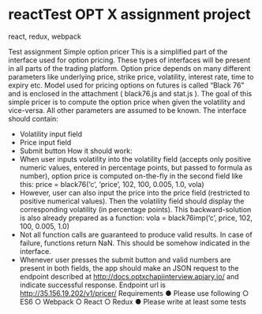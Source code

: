 # reactTest OPT X assignment project
react, redux, webpack


Test assignment
Simple option pricer
This is a simplified part of the interface used for option pricing. These types of interfaces will be
present in all parts of the trading platform.
Option price depends on many different parameters like underlying price, strike price, volatility,
interest rate, time to expiry etc. Model used for pricing options on futures is called “Black 76” and is
enclosed in the attachment ( black76.js and stat.js ).
The goal of this simple pricer is to compute the option price when given the volatility and vice-versa.
All other parameters are assumed to be known.
The interface should contain:
- Volatility input field
- Price input field
- Submit button
How it should work:
- When user inputs volatility into the volatility field (accepts only positive numeric values,
entered in percentage points, but passed to formula as number), option price is computed
on-the-fly in the second field like this:
price = black76(‘c’, ‘price’, 102, 100, 0.005, 1.0, vola)
- However, user can also input the price into the price field (restricted to positive numerical
values). Then the volatility field should display the corresponding volatility (in percentage
points). This backward-solution is also already prepared as a function:
vola = black76imp(‘c’, price, 102, 100, 0.005, 1.0)
- Not all function calls are guaranteed to produce valid results. In case of failure, functions
return NaN. This should be somehow indicated in the interface.
- Whenever user presses the submit button and valid numbers are present in both fields, the
app should make an JSON request to the endpoint described at
http://docs.optxchapiinterview.apiary.io/ and indicate successful response. Endpoint url is
http://35.156.19.202/v1/pricer/
Requirements
● Please use following
○ ES6
○ Webpack
○ React
○ Redux
● Please write at least some tests